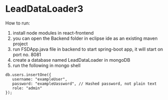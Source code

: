 # LeadDataLoader3

How to run:
1. install node modules in react-frontend
2. you can open the Backend folder in eclipse ide as an existing maven project
3. run FSDApp.java file in backend to start spring-boot app, it will start on port no. 8081
4. create a database named LeadDataLoader in mongoDB
5. run the following in mongo shell
```
db.users.insertOne({
   username: "exampleUser",
   password: "exampleUassword", // Hashed password, not plain text
   role: "admin"
});
```

